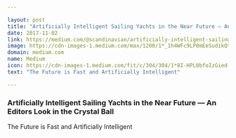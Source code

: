 ```yaml
---

layout: post
title: "Artificially Intelligent Sailing Yachts in the Near Future — An Editors Look in the Crystal Ball"
date: 2017-11-02
link: https://medium.com/@scandinavian/artificially-intelligent-sailing-yachts-in-the-near-future-an-editors-look-in-the-crystal-ball-41d407773dc7?source=rss------machine_learning-5
image: https://cdn-images-1.medium.com/max/1200/1*_1h4WFc9LP0mEeSudikQtg.jpeg
domain: medium.com
name: Medium
icon: https://cdn-images-1.medium.com/fit/c/304/304/1*8I-HPL0bfoIzGied-dzOvA.png
text: "The Future is Fast and Artificially Intelligent"

---
```


### Artificially Intelligent Sailing Yachts in the Near Future — An Editors Look in the Crystal Ball

The Future is Fast and Artificially Intelligent
